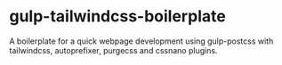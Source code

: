 # gulp-tailwindcss-boilerplate
A boilerplate for a quick webpage development using gulp-postcss with tailwindcss, autoprefixer, purgecss and cssnano plugins.
